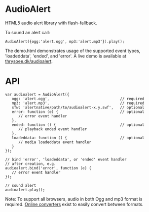 AudioAlert
==========

HTML5 audio alert library with flash-fallback.

To sound an alert call:

    AudioAlert({ogg:'alert.ogg', mp3:'alert.mp3'}).play();

The demo.html demonstrates usage of the supported event types, 'loadeddata', 'ended', and 'error'. A live demo is available at [thrysoee.dk/audioalert](http://thrysoee.dk/audioalert).


API
==========

    var audioalert = AudioAlert({
       ogg: 'alert.ogg',                                // required
       mp3: 'alert.mp3',                                // required
       sfw: 'alertnative/path/to/audioalert-x.y.swf',   // optional
       error: function (e) {                            // optional
          // error event handler
       },
       ended: function () {                             // optional
          // playback ended event handler
       },
       loadeddata: function () {                        // optional
          // media loadeddata event handler
       }
    });

    // bind 'error', 'loadeddata', or 'ended' event handler
    // after creation, e.g.
    audioalert.bind('error', function (e) {
       // error event handler
    });

    // sound alert
    audioalert.play();


Note: To support all browsers, audio in both Ogg and mp3 format is required. [Online converters](http://audio.online-convert.com) exist to easily convert between formats.


